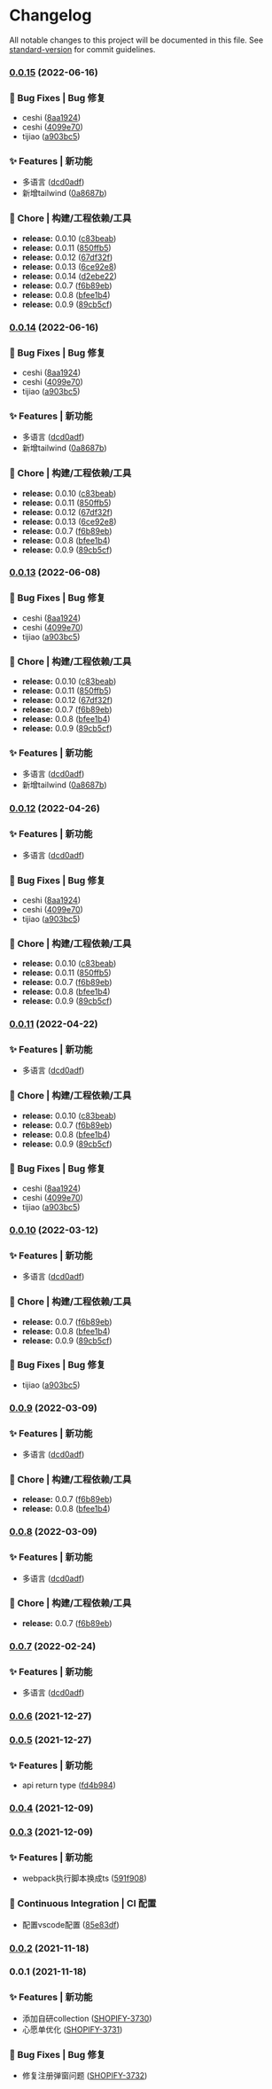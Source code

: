 # Changelog

All notable changes to this project will be documented in this file. See [standard-version](https://github.com/conventional-changelog/standard-version) for commit guidelines.

### [0.0.15](https://github.com/nanjingcaiyong/vue3-template/compare/v0.0.6...v0.0.15) (2022-06-16)


### 🐛 Bug Fixes | Bug 修复

* ceshi ([8aa1924](https://github.com/nanjingcaiyong/vue3-template/commit/8aa1924e507470c1ef16ac8b9b0af07747c51ebc))
* ceshi ([4099e70](https://github.com/nanjingcaiyong/vue3-template/commit/4099e70d2ed68f1d4cb4e788a2a7265220f6a1b4))
* tijiao ([a903bc5](https://github.com/nanjingcaiyong/vue3-template/commit/a903bc512e72595ea6f6b15eff2a71deea4d2d80))


### ✨ Features | 新功能

* 多语言 ([dcd0adf](https://github.com/nanjingcaiyong/vue3-template/commit/dcd0adf2eec31391cf103c15af307b5864a60309))
* 新增tailwind ([0a8687b](https://github.com/nanjingcaiyong/vue3-template/commit/0a8687b20212423a9dcf5ef479a4584751b8fe45))


### 🚀 Chore | 构建/工程依赖/工具

* **release:** 0.0.10 ([c83beab](https://github.com/nanjingcaiyong/vue3-template/commit/c83beab8008f0d4fd09743f91613fb44229f1437))
* **release:** 0.0.11 ([850ffb5](https://github.com/nanjingcaiyong/vue3-template/commit/850ffb5950ca23c116f4e5045d0ace10e4a36ec0))
* **release:** 0.0.12 ([67df32f](https://github.com/nanjingcaiyong/vue3-template/commit/67df32fd19c11e22c7fcb321377928ee34b57be6))
* **release:** 0.0.13 ([6ce92e8](https://github.com/nanjingcaiyong/vue3-template/commit/6ce92e89074c5751aaa2fda0b6712aabcca600a9))
* **release:** 0.0.14 ([d2ebe22](https://github.com/nanjingcaiyong/vue3-template/commit/d2ebe223869502cc69aa572364d84d5584b3f898))
* **release:** 0.0.7 ([f6b89eb](https://github.com/nanjingcaiyong/vue3-template/commit/f6b89eb00248c94474d55d9d1a9b95af4fee834c))
* **release:** 0.0.8 ([bfee1b4](https://github.com/nanjingcaiyong/vue3-template/commit/bfee1b44aca318909714706b73b1d3d5fb5b06a8))
* **release:** 0.0.9 ([89cb5cf](https://github.com/nanjingcaiyong/vue3-template/commit/89cb5cfc25aa10b2bd390ecc3b00be5e9c0553d5))

### [0.0.14](https://github.com/nanjingcaiyong/vue3-template/compare/v0.0.6...v0.0.14) (2022-06-16)


### 🐛 Bug Fixes | Bug 修复

* ceshi ([8aa1924](https://github.com/nanjingcaiyong/vue3-template/commit/8aa1924e507470c1ef16ac8b9b0af07747c51ebc))
* ceshi ([4099e70](https://github.com/nanjingcaiyong/vue3-template/commit/4099e70d2ed68f1d4cb4e788a2a7265220f6a1b4))
* tijiao ([a903bc5](https://github.com/nanjingcaiyong/vue3-template/commit/a903bc512e72595ea6f6b15eff2a71deea4d2d80))


### ✨ Features | 新功能

* 多语言 ([dcd0adf](https://github.com/nanjingcaiyong/vue3-template/commit/dcd0adf2eec31391cf103c15af307b5864a60309))
* 新增tailwind ([0a8687b](https://github.com/nanjingcaiyong/vue3-template/commit/0a8687b20212423a9dcf5ef479a4584751b8fe45))


### 🚀 Chore | 构建/工程依赖/工具

* **release:** 0.0.10 ([c83beab](https://github.com/nanjingcaiyong/vue3-template/commit/c83beab8008f0d4fd09743f91613fb44229f1437))
* **release:** 0.0.11 ([850ffb5](https://github.com/nanjingcaiyong/vue3-template/commit/850ffb5950ca23c116f4e5045d0ace10e4a36ec0))
* **release:** 0.0.12 ([67df32f](https://github.com/nanjingcaiyong/vue3-template/commit/67df32fd19c11e22c7fcb321377928ee34b57be6))
* **release:** 0.0.13 ([6ce92e8](https://github.com/nanjingcaiyong/vue3-template/commit/6ce92e89074c5751aaa2fda0b6712aabcca600a9))
* **release:** 0.0.7 ([f6b89eb](https://github.com/nanjingcaiyong/vue3-template/commit/f6b89eb00248c94474d55d9d1a9b95af4fee834c))
* **release:** 0.0.8 ([bfee1b4](https://github.com/nanjingcaiyong/vue3-template/commit/bfee1b44aca318909714706b73b1d3d5fb5b06a8))
* **release:** 0.0.9 ([89cb5cf](https://github.com/nanjingcaiyong/vue3-template/commit/89cb5cfc25aa10b2bd390ecc3b00be5e9c0553d5))

### [0.0.13](https://github.com/nanjingcaiyong/vue3-template/compare/v0.0.6...v0.0.13) (2022-06-08)


### 🐛 Bug Fixes | Bug 修复

* ceshi ([8aa1924](https://github.com/nanjingcaiyong/vue3-template/commit/8aa1924e507470c1ef16ac8b9b0af07747c51ebc))
* ceshi ([4099e70](https://github.com/nanjingcaiyong/vue3-template/commit/4099e70d2ed68f1d4cb4e788a2a7265220f6a1b4))
* tijiao ([a903bc5](https://github.com/nanjingcaiyong/vue3-template/commit/a903bc512e72595ea6f6b15eff2a71deea4d2d80))


### 🚀 Chore | 构建/工程依赖/工具

* **release:** 0.0.10 ([c83beab](https://github.com/nanjingcaiyong/vue3-template/commit/c83beab8008f0d4fd09743f91613fb44229f1437))
* **release:** 0.0.11 ([850ffb5](https://github.com/nanjingcaiyong/vue3-template/commit/850ffb5950ca23c116f4e5045d0ace10e4a36ec0))
* **release:** 0.0.12 ([67df32f](https://github.com/nanjingcaiyong/vue3-template/commit/67df32fd19c11e22c7fcb321377928ee34b57be6))
* **release:** 0.0.7 ([f6b89eb](https://github.com/nanjingcaiyong/vue3-template/commit/f6b89eb00248c94474d55d9d1a9b95af4fee834c))
* **release:** 0.0.8 ([bfee1b4](https://github.com/nanjingcaiyong/vue3-template/commit/bfee1b44aca318909714706b73b1d3d5fb5b06a8))
* **release:** 0.0.9 ([89cb5cf](https://github.com/nanjingcaiyong/vue3-template/commit/89cb5cfc25aa10b2bd390ecc3b00be5e9c0553d5))


### ✨ Features | 新功能

* 多语言 ([dcd0adf](https://github.com/nanjingcaiyong/vue3-template/commit/dcd0adf2eec31391cf103c15af307b5864a60309))
* 新增tailwind ([0a8687b](https://github.com/nanjingcaiyong/vue3-template/commit/0a8687b20212423a9dcf5ef479a4584751b8fe45))

### [0.0.12](https://github.com/nanjingcaiyong/vue3-template/compare/v0.0.6...v0.0.12) (2022-04-26)


### ✨ Features | 新功能

* 多语言 ([dcd0adf](https://github.com/nanjingcaiyong/vue3-template/commit/dcd0adf2eec31391cf103c15af307b5864a60309))


### 🐛 Bug Fixes | Bug 修复

* ceshi ([8aa1924](https://github.com/nanjingcaiyong/vue3-template/commit/8aa1924e507470c1ef16ac8b9b0af07747c51ebc))
* ceshi ([4099e70](https://github.com/nanjingcaiyong/vue3-template/commit/4099e70d2ed68f1d4cb4e788a2a7265220f6a1b4))
* tijiao ([a903bc5](https://github.com/nanjingcaiyong/vue3-template/commit/a903bc512e72595ea6f6b15eff2a71deea4d2d80))


### 🚀 Chore | 构建/工程依赖/工具

* **release:** 0.0.10 ([c83beab](https://github.com/nanjingcaiyong/vue3-template/commit/c83beab8008f0d4fd09743f91613fb44229f1437))
* **release:** 0.0.11 ([850ffb5](https://github.com/nanjingcaiyong/vue3-template/commit/850ffb5950ca23c116f4e5045d0ace10e4a36ec0))
* **release:** 0.0.7 ([f6b89eb](https://github.com/nanjingcaiyong/vue3-template/commit/f6b89eb00248c94474d55d9d1a9b95af4fee834c))
* **release:** 0.0.8 ([bfee1b4](https://github.com/nanjingcaiyong/vue3-template/commit/bfee1b44aca318909714706b73b1d3d5fb5b06a8))
* **release:** 0.0.9 ([89cb5cf](https://github.com/nanjingcaiyong/vue3-template/commit/89cb5cfc25aa10b2bd390ecc3b00be5e9c0553d5))

### [0.0.11](https://github.com/nanjingcaiyong/vue3-template/compare/v0.0.6...v0.0.11) (2022-04-22)


### ✨ Features | 新功能

* 多语言 ([dcd0adf](https://github.com/nanjingcaiyong/vue3-template/commit/dcd0adf2eec31391cf103c15af307b5864a60309))


### 🚀 Chore | 构建/工程依赖/工具

* **release:** 0.0.10 ([c83beab](https://github.com/nanjingcaiyong/vue3-template/commit/c83beab8008f0d4fd09743f91613fb44229f1437))
* **release:** 0.0.7 ([f6b89eb](https://github.com/nanjingcaiyong/vue3-template/commit/f6b89eb00248c94474d55d9d1a9b95af4fee834c))
* **release:** 0.0.8 ([bfee1b4](https://github.com/nanjingcaiyong/vue3-template/commit/bfee1b44aca318909714706b73b1d3d5fb5b06a8))
* **release:** 0.0.9 ([89cb5cf](https://github.com/nanjingcaiyong/vue3-template/commit/89cb5cfc25aa10b2bd390ecc3b00be5e9c0553d5))


### 🐛 Bug Fixes | Bug 修复

* ceshi ([8aa1924](https://github.com/nanjingcaiyong/vue3-template/commit/8aa1924e507470c1ef16ac8b9b0af07747c51ebc))
* ceshi ([4099e70](https://github.com/nanjingcaiyong/vue3-template/commit/4099e70d2ed68f1d4cb4e788a2a7265220f6a1b4))
* tijiao ([a903bc5](https://github.com/nanjingcaiyong/vue3-template/commit/a903bc512e72595ea6f6b15eff2a71deea4d2d80))

### [0.0.10](https://github.com/nanjingcaiyong/vue3-template/compare/v0.0.6...v0.0.10) (2022-03-12)


### ✨ Features | 新功能

* 多语言 ([dcd0adf](https://github.com/nanjingcaiyong/vue3-template/commit/dcd0adf2eec31391cf103c15af307b5864a60309))


### 🚀 Chore | 构建/工程依赖/工具

* **release:** 0.0.7 ([f6b89eb](https://github.com/nanjingcaiyong/vue3-template/commit/f6b89eb00248c94474d55d9d1a9b95af4fee834c))
* **release:** 0.0.8 ([bfee1b4](https://github.com/nanjingcaiyong/vue3-template/commit/bfee1b44aca318909714706b73b1d3d5fb5b06a8))
* **release:** 0.0.9 ([89cb5cf](https://github.com/nanjingcaiyong/vue3-template/commit/89cb5cfc25aa10b2bd390ecc3b00be5e9c0553d5))


### 🐛 Bug Fixes | Bug 修复

* tijiao ([a903bc5](https://github.com/nanjingcaiyong/vue3-template/commit/a903bc512e72595ea6f6b15eff2a71deea4d2d80))

### [0.0.9](https://github.com/nanjingcaiyong/vue3-template/compare/v0.0.6...v0.0.9) (2022-03-09)


### ✨ Features | 新功能

* 多语言 ([dcd0adf](https://github.com/nanjingcaiyong/vue3-template/commit/dcd0adf2eec31391cf103c15af307b5864a60309))


### 🚀 Chore | 构建/工程依赖/工具

* **release:** 0.0.7 ([f6b89eb](https://github.com/nanjingcaiyong/vue3-template/commit/f6b89eb00248c94474d55d9d1a9b95af4fee834c))
* **release:** 0.0.8 ([bfee1b4](https://github.com/nanjingcaiyong/vue3-template/commit/bfee1b44aca318909714706b73b1d3d5fb5b06a8))

### [0.0.8](https://github.com/nanjingcaiyong/vue3-template/compare/v0.0.6...v0.0.8) (2022-03-09)


### ✨ Features | 新功能

* 多语言 ([dcd0adf](https://github.com/nanjingcaiyong/vue3-template/commit/dcd0adf2eec31391cf103c15af307b5864a60309))


### 🚀 Chore | 构建/工程依赖/工具

* **release:** 0.0.7 ([f6b89eb](https://github.com/nanjingcaiyong/vue3-template/commit/f6b89eb00248c94474d55d9d1a9b95af4fee834c))

### [0.0.7](https://github.com/nanjingcaiyong/vue3-template/compare/v0.0.6...v0.0.7) (2022-02-24)


### ✨ Features | 新功能

* 多语言 ([dcd0adf](https://github.com/nanjingcaiyong/vue3-template/commit/dcd0adf2eec31391cf103c15af307b5864a60309))

### [0.0.6](https://github.com/nanjingcaiyong/vue3-template/compare/v0.0.5...v0.0.6) (2021-12-27)

### [0.0.5](https://github.com/nanjingcaiyong/vue3-template/compare/v0.0.4...v0.0.5) (2021-12-27)


### ✨ Features | 新功能

* api return type ([fd4b984](https://github.com/nanjingcaiyong/vue3-template/commit/fd4b98409e01d7257a99e9c290ddc5ccc4f2d4f5))

### [0.0.4](https://github.com/nanjingcaiyong/vue3-template/compare/v0.0.3...v0.0.4) (2021-12-09)

### [0.0.3](https://github.com/nanjingcaiyong/vue3-template/compare/v0.0.2...v0.0.3) (2021-12-09)


### ✨ Features | 新功能

* webpack执行脚本换成ts ([591f908](https://github.com/nanjingcaiyong/vue3-template/commit/591f9083c7829131dda80b6e2b8e6d3b38a94d72))


### 👷 Continuous Integration | CI 配置

* 配置vscode配置 ([85e83df](https://github.com/nanjingcaiyong/vue3-template/commit/85e83df37b5f39bb4c956f478e47bd9581b55d59))

### [0.0.2](https://github.com/nanjingcaiyong/vue3-template/compare/v0.0.1...v0.0.2) (2021-11-18)

### 0.0.1 (2021-11-18)


### ✨ Features | 新功能

* 添加自研collection ([SHOPIFY-3730](https://jira.kapeixi.cn/browse/SHOPIFY-3730))
* 心愿单优化 ([SHOPIFY-3731](https://jira.kapeixi.cn/browse/SHOPIFY-3731))


### 🐛 Bug Fixes | Bug 修复

* 修复注册弹窗问题 ([SHOPIFY-3732](https://jira.kapeixi.cn/browse/SHOPIFY-3732))